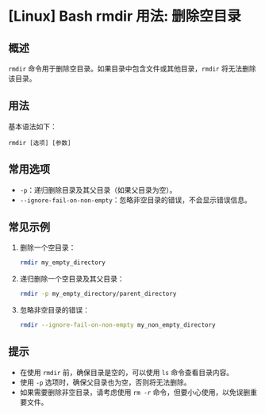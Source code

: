 # [Linux] Bash rmdir 用法: 删除空目录

## 概述
`rmdir` 命令用于删除空目录。如果目录中包含文件或其他目录，`rmdir` 将无法删除该目录。

## 用法
基本语法如下：
```
rmdir [选项] [参数]
```

## 常用选项
- `-p`：递归删除目录及其父目录（如果父目录为空）。
- `--ignore-fail-on-non-empty`：忽略非空目录的错误，不会显示错误信息。

## 常见示例
1. 删除一个空目录：
   ```bash
   rmdir my_empty_directory
   ```

2. 递归删除一个空目录及其父目录：
   ```bash
   rmdir -p my_empty_directory/parent_directory
   ```

3. 忽略非空目录的错误：
   ```bash
   rmdir --ignore-fail-on-non-empty my_non_empty_directory
   ```

## 提示
- 在使用 `rmdir` 前，确保目录是空的，可以使用 `ls` 命令查看目录内容。
- 使用 `-p` 选项时，确保父目录也为空，否则将无法删除。
- 如果需要删除非空目录，请考虑使用 `rm -r` 命令，但要小心使用，以免误删重要文件。